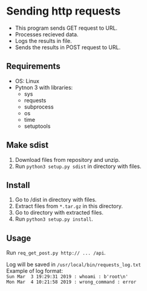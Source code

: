 # Sending http requests
* This program sends GET request to URL.  
* Processes recieved data.  
* Logs the results in file.  
* Sends the results in POST request to URL.

## Requirements
* OS: Linux  
* Pytnon 3 with libraries:  
    * sys  
    * requests  
    * subprocess  
    * os  
    * time  
    * setuptools


## Make sdist
1. Download files from repository and unzip.  
1. Run `python3 setup.py sdist` in directory with files. 


## Install
1. Go to /dist in directory with files.   
1. Extract files from `*.tar.gz` in this directory.  
1. Go to directory with extracted files.  
1. Run `python3 setup.py install`.


## Usage
Run `req_get_post.py http:// ... /api`.  

Log will be saved in `/usr/local/bin/requests_log.txt`  
Example of log format:  
`Sun Mar  3 19:29:31 2019 : whoami : b'root\n'`  
`Mon Mar  4 10:21:58 2019 : wrong_command : error`  
